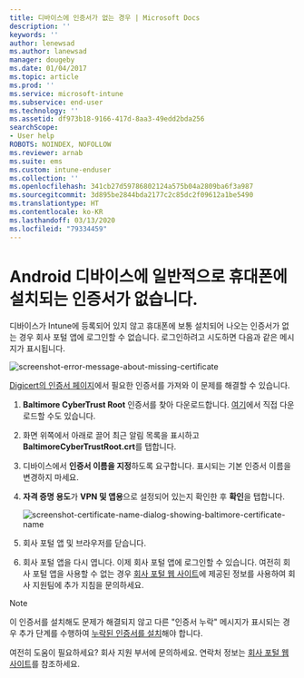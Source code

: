 ```yaml
---
title: 디바이스에 인증서가 없는 경우 | Microsoft Docs
description: ''
keywords: ''
author: lenewsad
ms.author: lanewsad
manager: dougeby
ms.date: 01/04/2017
ms.topic: article
ms.prod: ''
ms.service: microsoft-intune
ms.subservice: end-user
ms.technology: ''
ms.assetid: df973b18-9166-417d-8aa3-49edd2bda256
searchScope:
- User help
ROBOTS: NOINDEX, NOFOLLOW
ms.reviewer: arnab
ms.suite: ems
ms.custom: intune-enduser
ms.collection: ''
ms.openlocfilehash: 341cb27d59786802124a575b04a2809ba6f3a987
ms.sourcegitcommit: 3d895be2844bda2177c2c85dc2f09612a1be5490
ms.translationtype: HT
ms.contentlocale: ko-KR
ms.lasthandoff: 03/13/2020
ms.locfileid: "79334459"
---
```

# <a name="your-android-device-is-missing-a-certificate-that-usually-comes-installed-on-your-phone"></a>Android 디바이스에 일반적으로 휴대폰에 설치되는 인증서가 없습니다.

디바이스가 Intune에 등록되어 있지 않고 휴대폰에 보통 설치되어 나오는 인증서가 없는 경우 회사 포털 앱에 로그인할 수 없습니다. 로그인하려고 시도하면 다음과 같은 메시지가 표시됩니다.

![screenshot-error-message-about-missing-certificate](./media/andr-cert_install-1-cert_missing.png)

[Digicert의 인증서 페이지](https://www.digicert.com/digicert-root-certificates.htm)에서 필요한 인증서를 가져와 이 문제를 해결할 수 있습니다.

1. __Baltimore CyberTrust Root__ 인증서를 찾아 다운로드합니다. [여기](https://www.digicert.com/CACerts/BaltimoreCyberTrustRoot.crt)에서 직접 다운로드할 수도 있습니다.

2. 화면 위쪽에서 아래로 끌어 최근 알림 목록을 표시하고 **BaltimoreCyberTrustRoot.crt**를 탭합니다.

3. 디바이스에서 **인증서 이름을 지정**하도록 요구합니다. 표시되는 기본 인증서 이름을 변경하지 마세요.

4. **자격 증명 용도**가 **VPN 및 앱용**으로 설정되어 있는지 확인한 후 **확인**을 탭합니다.

    ![screenshot-certificate-name-dialog-showing-baltimore-certificate-name](./media/andr-cert_install-2-add_cert_name.png)

5. 회사 포털 앱 및 브라우저를 닫습니다.

6. 회사 포털 앱을 다시 엽니다. 이제 회사 포털 앱에 로그인할 수 있습니다. 여전히 회사 포털 앱을 사용할 수 없는 경우 [회사 포털 웹 사이트](https://go.microsoft.com/fwlink/?linkid=2010980)에 제공된 정보를 사용하여 회사 지원팀에 추가 지침을 문의하세요.

>[!NOTE]
> 이 인증서를 설치해도 문제가 해결되지 않고 다른 "인증서 누락" 메시지가 표시되는 경우 추가 단계를 수행하여 [누락된 인증서를 설치](your-device-is-missing-an-IT-required-certificate-android.md)해야 합니다.

여전히 도움이 필요하세요? 회사 지원 부서에 문의하세요. 연락처 정보는 [회사 포털 웹 사이트](https://go.microsoft.com/fwlink/?linkid=2010980)를 참조하세요.
